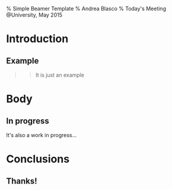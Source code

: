 % Simple Beamer Template
% Andrea Blasco
% Today's Meeting @University, May 2015

# Introduction
## Example
>> It is just an example

# Body
## In progress
It's also a work in progress...

# Conclusions
## Thanks!